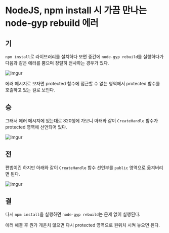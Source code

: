 # NodeJS, npm install 시 가끔 만나는 node-gyp rebuild 에러

## 기

`npm install`로 라이브러리를 설치하다 보면 중간에 `node-gyp rebuild`를 실행하다가 다음과 같은 에러를 뿜으며 장렬히 전사하는 경우가 있다.

![Imgur](https://i.imgur.com/suuBJe9.png)

에러 메시지로 보자면 protected 함수에 접근할 수 없는 영역에서 protected 함수를 호출하고 있는 걸로 보인다.

## 승

그래서 에러 메시지에 있는대로 820행에 가보니 아래와 같이 `CreateHandle` 함수가 protected 영역에 선언되어 있다.

![Imgur](https://i.imgur.com/MoTGsAV.png)

## 전

편법이긴 하지만 아래와 같이 `CreateHandle` 함수 선언부를 `public` 영역으로 옮겨버리면 된다.

![Imgur](https://i.imgur.com/MjqA7Yh.png)

## 결

다시 `npm install`을 실행하면 `node-gyp rebuild`는 문제 없이 실행된다.

에러 해결 후 뭔가 개운치 않으면 다시 protected 영역으로 원위치 시켜 놓으면 된다.
